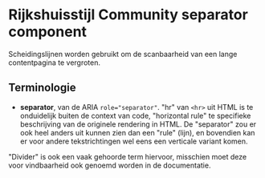 <!-- @license CC0-1.0 -->

# Rijkshuisstijl Community separator component

Scheidingslijnen worden gebruikt om de scanbaarheid van een lange contentpagina te vergroten.

## Terminologie

- **separator**, van de ARIA `role="separator"`. "hr" van `<hr>` uit HTML is te onduidelijk buiten de context van code, "horizontal rule" te specifieke beschrijving van de originele rendering in HTML. De "separator" zou er ook heel anders uit kunnen zien dan een "rule" (lijn), en bovendien kan er voor andere tekstrichtingen wel eens een verticale variant komen.

"Divider" is ook een vaak gehoorde term hiervoor, misschien moet deze voor vindbaarheid ook genoemd worden in de documentatie.
